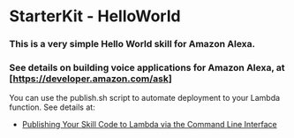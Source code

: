 # StarterKit - HelloWorld


### This is a very simple Hello World skill for Amazon Alexa.

### See details on building voice applications for Amazon Alexa, at [https://developer.amazon.com/ask]

You can use the publish.sh script to automate deployment to your Lambda function.
See details at:
* [Publishing Your Skill Code to Lambda via the Command Line Interface](https://developer.amazon.com/public/community/post/Tx1UE9W1NQ0GYII/Publishing-Your-Skill-Code-to-Lambda-via-the-Command-Line-Interface)


